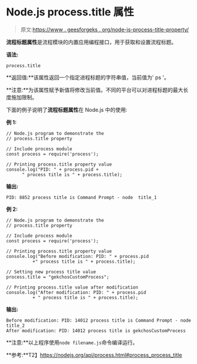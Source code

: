 # Node.js process.title 属性

> 原文:[https://www . geesforgeks . org/node-js-process-title-property/](https://www.geeksforgeeks.org/node-js-process-title-property/)

**流程标题属性**是流程模块的内置应用编程接口，用于获取和设置流程标题。

**语法:**

```
process.title
```

**返回值:**该属性返回一个指定进程标题的字符串值，当前值为' ps '。

**注意:**为该属性赋予新值将修改当前值。不同的平台可以对进程标题的最大长度施加限制。

下面的例子说明了**流程标题属性**在 Node.js 中的使用:

**例 1:**

```
// Node.js program to demonstrate the    
// process.title property

// Include process module
const process = require('process');

// Printing process.title property value
console.log("PID: " + process.pid + 
      " process title is " + process.title);
```

**输出:**

```
PID: 8852 process title is Command Prompt - node  title_1

```

**例 2:**

```
// Node.js program to demonstrate the    
// process.title property

// Include process module
const process = require('process');

// Printing process.title property value
console.log("Before modification: PID: " + process.pid
          +" process title is " + process.title);

// Setting new process title value
process.title = "gekchosCustomProcess";

// Printing process.title value after modification
console.log("After modification: PID: " + process.pid
          + " process title is " + process.title);
```

**输出:**

```
Before modification: PID: 14012 process title is Command Prompt - node  title_2
After modification: PID: 14012 process title is gekchosCustomProcess

```

**注意:**以上程序使用`node filename.js`命令编译运行。

**参考:**T2】https://nodejs.org/api/process.html#process_process_title